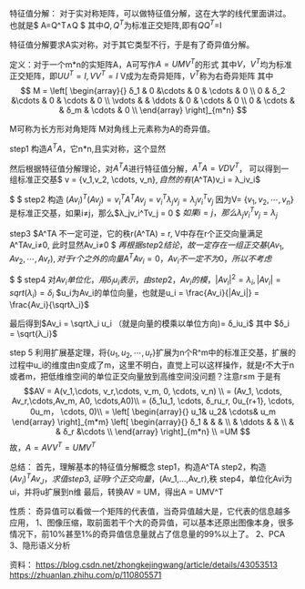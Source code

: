 特征值分解：
对于实对称矩阵，可以做特征值分解，这在大学的线代里面讲过。也就是$ A=Q^T∧Q $
其中$Q,Q^T$为标准正交矩阵,即有$QQ^T$=I

特征值分解要求A实对称，对于其它类型不行，于是有了奇异值分解。

定义：对于一个m*n的实矩阵A，A可写作$A=UMV^T$的形式
其中$V，V^T$均为标准正交矩阵，即$UU^T = I, VV^T=I$
V成为左奇异矩阵，$V^T$称为右奇异矩阵
其中
$$
M = 
\left[
\begin{array}{}
δ_1    & 0      &\cdots    & 0    & \cdots  & 0 \\
0      & δ_2    &\cdots    & 0    & \cdots  & 0 \\
\vdots &        & \ddots   & 0    & \cdots  & 0 \\
0      & \cdots &          & δ_m  & \cdots & 0 \\
\end{array}   
\right]_{m*n}
$$

M可称为长方形对角矩阵
M对角线上元素称为A的奇异值。

step1 构造$A^TA$，它n*n,且实对称，这个显然

然后根据特征值分解理论，对$A^TA$进行特征值分解，$A^TA = VDV^T$， 可以得到一组标准正交基$ v = \{v_1,v_2, \cdots, v_n\}$, 自然的有$(A^TA)v_i = λ_iv_i$
  
$ $
step2 构造 $(Av_i)^T(Av_j) = v_i^TA^TAv_j = v_i^Tλ_jv_j =  λ_jv_i^Tv_j$
因为V= $\{v_1,v_2, \cdots, v_n\}$是标准正交基，如果i≠j，那么$λ_jv_i^Tv_j = 0 $
$如果i = j，那么λ_jv_i^Tv_j = λ_j$ 

step3 
$A^TA 不一定可逆，它的秩r(A^TA) = r, V中存在r个正交向量满足A^TAv_i≠0, 此时显然Av_i≠0 $
$再根据step2结论，故一定存在一组正交基 (Av_1,Av_2,\cdots,Av_r),
对于r个之外的向量A^TAv_i = 0，Av_i不一定不为0，所以不考虑$

$ $
step4
对$Av_i单位化，用δ_iu_i表示，由step2，Av_i的模，|Av_i|^2 =  λ_i, |Av_i|= sqrt(λ_i) = δ_i$
$u_i为Av_i的单位向量，也就是u_i = \frac{Av_i}{|Av_i|} = \frac{Av_i}{\sqrtλ_i}$

最后得到$Av_i = \sqrtλ_i u_i （就是向量的模乘以单位方向)= δ_iu_i$ 其中 $δ_i = \sqrt{λ_i}$

step 5 
利用扩展基定理，将$\{u_1,u_2,\cdots,u_r\}$扩展为n个R^m中的标准正交基，扩展的过程中u_i的维度由n变成了m，这里不明白，直觉上可以这样操作，就是r不大于n或者m，把低维维空间的单位正交向量放到高维空间没问题？注意r≤m
于是有$$AV = A(v_1,\cdots, v_r,\cdots, v_m, 0, \cdots, v_n) \\ 
= (Av_1, \cdots, Av_r,\cdots,Av_m, A0, \cdots,A0)\\
= (δ_1u_1, \cdots, δ_ru_r, 0u_{r+1}, \cdots, 0u_m， \cdots, 0)\\
= \left[
\begin{array}{}
u_1&
u_2&
\cdots&
u_m
\end{array}   
\right]_{m*m} 
\left[
\begin{array}{}
δ_1    &        &       &        \\
       & \ddots &       &        \\
       &        & δ_r   &\cdots  \\ 
\end{array}   
\right]_{m*n} \\
=UM $$
故，$A = AVV^T = UMV^T$

总结：
首先，理解基本的特征值分解概念
step1，构造A^TA
step2，构造$(Av_i)^TAv_J，求值
step3, 证明r个正交向量，$(Av_1,...,Av_r),秩
step4，单位化Avi为ui，并将u扩展到n维
最后，转换AV = UM，得出A = UMV^T


性质： 奇异值可以看做一个矩阵的代表值，当奇异值越大是，它代表的信息越多
应用，
1、图像压缩，取前面若干个大的奇异值，可以基本还原出图像本身，很多情况下，前10%甚至1%的奇异值信息量就占了信息量的99%以上了。
2、PCA
3、隐形语义分析

资料：
https://blog.csdn.net/zhongkejingwang/article/details/43053513
https://zhuanlan.zhihu.com/p/110805571